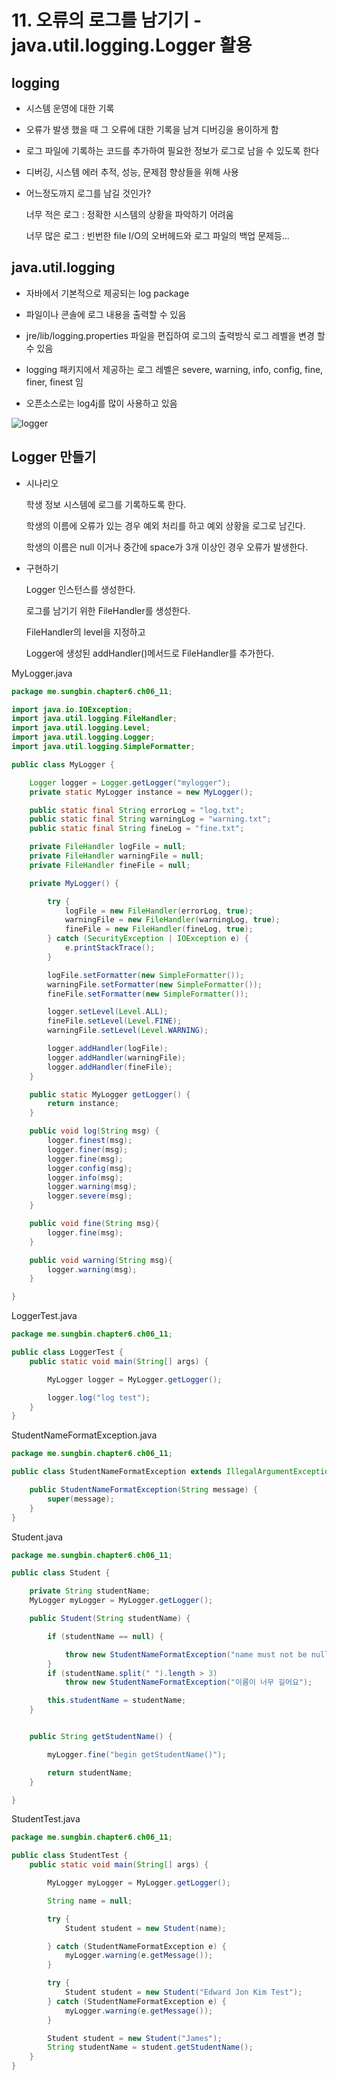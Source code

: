 # 11. 오류의 로그를 남기기 - java.util.logging.Logger 활용

## logging

- 시스템 운영에 대한 기록

- 오류가 발생 했을 때 그 오류에 대한 기록을 남겨 디버깅을 용이하게 함

- 로그 파일에 기록하는 코드를 추가하여 필요한 정보가 로그로 남을 수 있도록 한다

- 디버깅, 시스템 에러 추적, 성능, 문제점 향상들을 위해 사용

- 어느정도까지 로그를 남길 것인가?

  너무 적은 로그 : 정확한 시스템의 상황을 파악하기 어려움

  너무 많은 로그 : 빈번한 file I/O의 오버헤드와 로그 파일의 백업 문제등...

## java.util.logging

- 자바에서 기본적으로 제공되는 log package

- 파일이나 콘솔에 로그 내용을 출력할 수 있음

- jre/lib/logging.properties 파일을 편집하여 로그의 출력방식 로그 레벨을 변경 할 수 있음

- logging 패키지에서 제공하는 로그 레벨은 severe, warning, info, config, fine, finer, finest 임

- 오픈소스로는 log4j를 많이 사용하고 있음

![logger](https://gitlab.com/easyspubjava/javacoursework/-/raw/master/Chapter6/6-11/img/logger.png)

## Logger 만들기

- 시나리오

  학생 정보 시스템에 로그를 기록하도록 한다.

  학생의 이름에 오류가 있는 경우 예외 처리를 하고 예외 상황을 로그로 남긴다.

  학생의 이름은 null 이거나 중간에 space가 3개 이상인 경우 오류가 발생한다.

- 구현하기

  Logger 인스턴스를 생성한다.

  로그를 남기기 위한 FileHandler를 생성한다.

  FileHandler의 level을 지정하고

  Logger에 생성된 addHandler()메서드로 FileHandler를 추가한다.

MyLogger.java
``` java
package me.sungbin.chapter6.ch06_11;

import java.io.IOException;
import java.util.logging.FileHandler;
import java.util.logging.Level;
import java.util.logging.Logger;
import java.util.logging.SimpleFormatter;

public class MyLogger {

    Logger logger = Logger.getLogger("mylogger");
    private static MyLogger instance = new MyLogger();

    public static final String errorLog = "log.txt";
    public static final String warningLog = "warning.txt";
    public static final String fineLog = "fine.txt";

    private FileHandler logFile = null;
    private FileHandler warningFile = null;
    private FileHandler fineFile = null;

    private MyLogger() {

        try {
            logFile = new FileHandler(errorLog, true);
            warningFile = new FileHandler(warningLog, true);
            fineFile = new FileHandler(fineLog, true);
        } catch (SecurityException | IOException e) {
            e.printStackTrace();
        }

        logFile.setFormatter(new SimpleFormatter());
        warningFile.setFormatter(new SimpleFormatter());
        fineFile.setFormatter(new SimpleFormatter());

        logger.setLevel(Level.ALL);
        fineFile.setLevel(Level.FINE);
        warningFile.setLevel(Level.WARNING);

        logger.addHandler(logFile);
        logger.addHandler(warningFile);
        logger.addHandler(fineFile);
    }

    public static MyLogger getLogger() {
        return instance;
    }

    public void log(String msg) {
        logger.finest(msg);
        logger.finer(msg);
        logger.fine(msg);
        logger.config(msg);
        logger.info(msg);
        logger.warning(msg);
        logger.severe(msg);
    }

    public void fine(String msg){
        logger.fine(msg);
    }

    public void warning(String msg){
        logger.warning(msg);
    }

}

```

LoggerTest.java
``` java
package me.sungbin.chapter6.ch06_11;

public class LoggerTest {
    public static void main(String[] args) {

        MyLogger logger = MyLogger.getLogger();

        logger.log("log test");
    }
}

```

StudentNameFormatException.java
``` java
package me.sungbin.chapter6.ch06_11;

public class StudentNameFormatException extends IllegalArgumentException {

    public StudentNameFormatException(String message) {
        super(message);
    }
}

```

Student.java
``` java
package me.sungbin.chapter6.ch06_11;

public class Student {

    private String studentName;
    MyLogger myLogger = MyLogger.getLogger();

    public Student(String studentName) {

        if (studentName == null) {

            throw new StudentNameFormatException("name must not be null");
        }
        if (studentName.split(" ").length > 3)
            throw new StudentNameFormatException("이름이 너무 길어요");

        this.studentName = studentName;
    }


    public String getStudentName() {

        myLogger.fine("begin getStudentName()");

        return studentName;
    }

}

```

StudentTest.java
``` java
package me.sungbin.chapter6.ch06_11;

public class StudentTest {
    public static void main(String[] args) {

        MyLogger myLogger = MyLogger.getLogger();

        String name = null;

        try {
            Student student = new Student(name);

        } catch (StudentNameFormatException e) {
            myLogger.warning(e.getMessage());
        }

        try {
            Student student = new Student("Edward Jon Kim Test");
        } catch (StudentNameFormatException e) {
            myLogger.warning(e.getMessage());
        }

        Student student = new Student("James");
        String studentName = student.getStudentName();
    }
}


```
